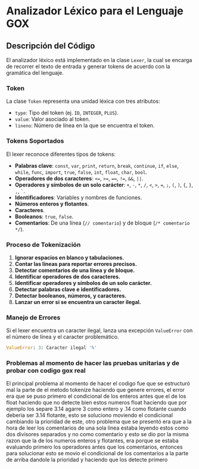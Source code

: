 # Analizador Léxico para el Lenguaje GOX

## Descripción del Código

El analizador léxico está implementado en la clase `Lexer`, la cual se encarga de recorrer el texto de entrada y generar tokens de acuerdo con la gramática del lenguaje.

### Token

La clase `Token` representa una unidad léxica con tres atributos:
- `type`: Tipo del token (ej. `ID`, `INTEGER`, `PLUS`).
- `value`: Valor asociado al token.
- `lineno`: Número de línea en la que se encuentra el token.

### Tokens Soportados

El lexer reconoce diferentes tipos de tokens:
- **Palabras clave**: `const`, `var`, `print`, `return`, `break`, `continue`, `if`, `else`, `while`, `func`, `import`, `true`, `false`, `int`, `float`, `char`, `bool`.
- **Operadores de dos caracteres**: `<=`, `>=`, `==`, `!=`, `&&`, `||`.
- **Operadores y símbolos de un solo carácter**: `+`, `-`, `*`, `/`, `<`, `>`, `=`, `;`, `(`, `)`, `{`, `}`, `,`, `` ` ``.
- **Identificadores**: Variables y nombres de funciones.
- **Números enteros y flotantes**.
- **Caracteres**.
- **Booleanos**: `true`, `false`.
- **Comentarios**: De una línea (`// comentario`) y de bloque (`/* comentario */`).

### Proceso de Tokenización

1. **Ignorar espacios en blanco y tabulaciones.**
2. **Contar las líneas para reportar errores precisos.**
3. **Detectar comentarios de una línea y de bloque.**
4. **Identificar operadores de dos caracteres.**
5. **Identificar operadores y símbolos de un solo carácter.**
6. **Detectar palabras clave e identificadores.**
7. **Detectar booleanos, números, y caracteres.**
8. **Lanzar un error si se encuentra un caracter ilegal.**



### Manejo de Errores

Si el lexer encuentra un caracter ilegal, lanza una excepción `ValueError` con el número de línea y el caracter problemático.

```python
ValueError: 3: Caracter ilegal '%'
```

### Problemas al momento de hacer las pruebas unitarias y de probar con codigo gox real

El principal problema al momento de hacer el codigo fue que se estructuró mal la parte de el metodo tokenize haciendo que genere errores, el error era que se puso primero el condicional de los enteros antes que el de los float haciendo que no detecte bien estos numeros float haciendo que por ejemplo los separe 3.14 agarre 3 como entero y .14 como flotante cuando deberia ser 3.14 flotante, esto se soluciono moviendo el condicional cambiando la prioridad de este, otro problema que se presentó era que a la hora de leer los comentarios de una sola linea estaba leyendo estos como dos divisores separados y no como comentario y esto se dio por la misma razon que la de los numeros enteros y flotantes, era porque se estaba evaluando primero los operadores antes que los comentarios, entonces para solucionar esto se movio el condicional de los comentarios a la parte de arriba dandole la prioridad y haciendo que los detecte primero
